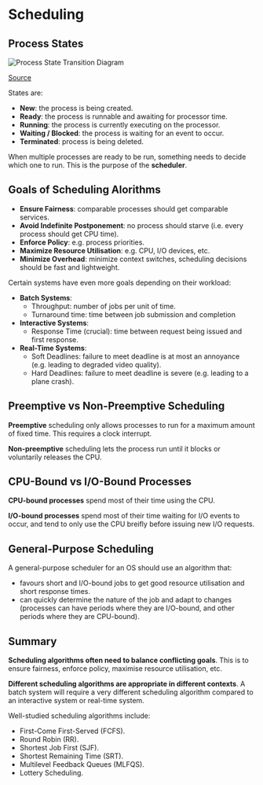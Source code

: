 # Scheduling

## Process States

![Process State Transition Diagram](https://i.stack.imgur.com/KqZRe.png)

[Source](https://stackoverflow.com/questions/43844228/process-states-on-a-single-processor-vs-dual-core-system)

States are:

- **New**: the process is being created.
- **Ready**: the process is runnable and awaiting for processor time.
- **Running**: the process is currently executing on the processor.
- **Waiting / Blocked**: the process is waiting for an event to occur.
- **Terminated**: process is being deleted.

When multiple processes are ready to be run, something needs to decide which one to run. This is the purpose of the **scheduler**.

## Goals of Scheduling Alorithms

- **Ensure Fairness**: comparable processes should get comparable services.
- **Avoid Indefinite Postponement**: no process should starve (i.e. every process should get CPU time).
- **Enforce Policy**: e.g. process priorities.
- **Maximize Resource Utilisation**: e.g. CPU, I/O devices, etc.
- **Minimize Overhead**: minimize context switches, scheduling decisions should be fast and lightweight.

Certain systems have even more goals depending on their workload:

- **Batch Systems**:
  - Throughput: number of jobs per unit of time.
  - Turnaround time: time between job submission and completion
- **Interactive Systems**:
  - Response Time (crucial): time between request being issued and first response.
- **Real-Time Systems**:
  - Soft Deadlines: failure to meet deadline is at most an annoyance (e.g. leading to degraded video quality).
  - Hard Deadlines: failure to meet deadline is severe (e.g. leading to a plane crash).

## Preemptive vs Non-Preemptive Scheduling

**Preemptive** scheduling only allows processes to run for a maximum amount of fixed time. This requires a clock interrupt.

**Non-preemptive** scheduling lets the process run until it blocks or voluntarily releases the CPU.

## CPU-Bound vs I/O-Bound Processes

**CPU-bound processes** spend most of their time using the CPU.

**I/O-bound processes** spend most of their time waiting for I/O events to occur, and tend to only use the CPU breifly before issuing new I/O requests.

## General-Purpose Scheduling

A general-purpose scheduler for an OS should use an algorithm that:

- favours short and I/O-bound jobs to get good resource utilisation and short response times.
- can quickly determine the nature of the job and adapt to changes (processes can have periods where they are I/O-bound, and other periods where they are CPU-bound).

## Summary

**Scheduling algorithms often need to balance conflicting goals**. This is to ensure fairness, enforce policy, maximise resource utilisation, etc.

**Different scheduling algorithms are appropriate in different contexts**. A batch system will require a very different scheduling algorithm compared to an interactive system or real-time system.

Well-studied scheduling algorithms include:

- First-Come First-Served (FCFS).
- Round Robin (RR).
- Shortest Job First (SJF).
- Shortest Remaining Time (SRT).
- Multilevel Feedback Queues (MLFQS).
- Lottery Scheduling.
